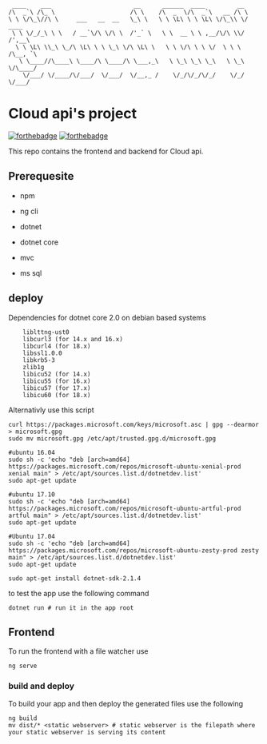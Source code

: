 ```
 ____    ___                       __      ______  ____         __             
/\  _`\ /\_ \                     /\ \    /\  _  \/\  _`\   __ /\ \            
\ \ \/\_\//\ \     ___   __  __   \_\ \   \ \ \L\ \ \ \L\ \/\_\\ \/      ____  
 \ \ \/_/_\ \ \   / __`\/\ \/\ \  /'_` \   \ \  __ \ \ ,__/\/\ \\/      /',__\ 
  \ \ \L\ \\_\ \_/\ \L\ \ \ \_\ \/\ \L\ \   \ \ \/\ \ \ \/  \ \ \      /\__, `\
   \ \____//\____\ \____/\ \____/\ \___,_\   \ \_\ \_\ \_\   \ \_\     \/\____/
    \/___/ \/____/\/___/  \/___/  \/__,_ /    \/_/\/_/\/_/    \/_/      \/___/ 

```

# Cloud api's project

[![forthebadge](https://forthebadge.com/images/badges/built-with-love.svg)](https://forthebadge.com)
[![forthebadge](https://forthebadge.com/images/badges/powered-by-electricity.svg)](https://forthebadge.com)

This repo contains the frontend and backend for Cloud api.

## Prerequesite

- npm

- ng cli

- dotnet

- dotnet core

- mvc

- ms sql

  

## deploy

Dependencies for dotnet core 2.0 on debian based systems

```
    liblttng-ust0
    libcurl3 (for 14.x and 16.x)
    libcurl4 (for 18.x)
    libssl1.0.0
    libkrb5-3
    zlib1g
    libicu52 (for 14.x)
    libicu55 (for 16.x)
    libicu57 (for 17.x)
    libicu60 (for 18.x)
```

Alternativly use this script

```
curl https://packages.microsoft.com/keys/microsoft.asc | gpg --dearmor > microsoft.gpg
sudo mv microsoft.gpg /etc/apt/trusted.gpg.d/microsoft.gpg

#ubuntu 16.04
sudo sh -c 'echo "deb [arch=amd64] https://packages.microsoft.com/repos/microsoft-ubuntu-xenial-prod xenial main" > /etc/apt/sources.list.d/dotnetdev.list'
sudo apt-get update

#ubuntu 17.10
sudo sh -c 'echo "deb [arch=amd64] https://packages.microsoft.com/repos/microsoft-ubuntu-artful-prod artful main" > /etc/apt/sources.list.d/dotnetdev.list'
sudo apt-get update
 
#Ubuntu 17.04
sudo sh -c 'echo "deb [arch=amd64] https://packages.microsoft.com/repos/microsoft-ubuntu-zesty-prod zesty main" > /etc/apt/sources.list.d/dotnetdev.list'
sudo apt-get update

sudo apt-get install dotnet-sdk-2.1.4
```



to test the app use the following command

```
dotnet run # run it in the app root
```



## Frontend

To run the frontend with a file watcher use

```
ng serve
```



### build and deploy

To build your app and then deploy the generated files use the following

```
ng build
mv dist/* <static webserver> # static webserver is the filepath where your static webserver is serving its content
```

